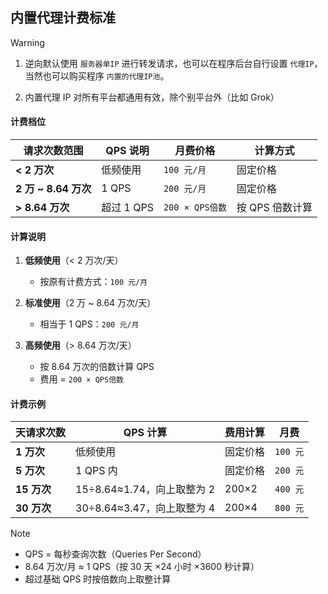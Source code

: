 ## 内置代理计费标准

> [!WARNING]
>
> 1. 逆向默认使用 `服务器单IP` 进行转发请求，也可以在程序后台自行设置 `代理IP`，当然也可以购买程序 `内置的代理IP池`。
>
> 2. 内置代理 IP 对所有平台都通用有效，除个别平台外（比如 Grok）

#### 计费档位

| 请求次数范围         | QPS 说明   | 月费价格        | 计算方式        |
| -------------------- | ---------- | --------------- | --------------- |
| **< 2 万次**         | 低频使用   | `100 元/月`     | 固定价格        |
| **2 万 ~ 8.64 万次** | 1 QPS      | `200 元/月`     | 固定价格        |
| **> 8.64 万次**      | 超过 1 QPS | `200 × QPS倍数` | 按 QPS 倍数计算 |

#### 计算说明

1. **低频使用**（< 2 万次/天）

   - 按原有计费方式：`100 元/月`

2. **标准使用**（2 万 ~ 8.64 万次/天）

   - 相当于 1 QPS：`200 元/月`

3. **高频使用**（> 8.64 万次/天）
   - 按 8.64 万次的倍数计算 QPS
   - 费用 = `200 × QPS倍数`

#### 计费示例

| 天请求次数  | QPS 计算                   | 费用计算 | 月费     |
| ----------- | -------------------------- | -------- | -------- |
| **1 万次**  | 低频使用                   | 固定价格 | `100 元` |
| **5 万次**  | 1 QPS 内                   | 固定价格 | `200 元` |
| **15 万次** | 15÷8.64≈1.74，向上取整为 2 | 200×2    | `400 元` |
| **30 万次** | 30÷8.64≈3.47，向上取整为 4 | 200×4    | `800 元` |

> [!NOTE]
>
> - QPS = 每秒查询次数（Queries Per Second）
> - 8.64 万次/月 ≈ 1 QPS（按 30 天 ×24 小时 ×3600 秒计算）
> - 超过基础 QPS 时按倍数向上取整计算
